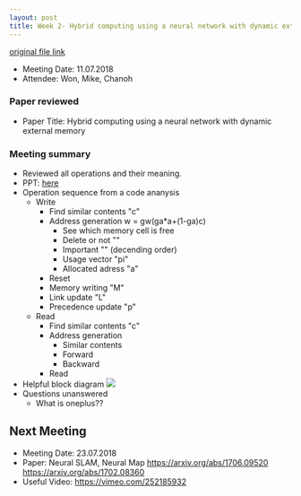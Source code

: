 ```yaml
---
layout: post
title: Week 2- Hybrid computing using a neural network with dynamic external memory (2)
---
```


[original file link](https://github.com/kknd2104/kknd2104.github.io/blob/master/_posts/2018-7-11-week2.md)

- Meeting Date: 11.07.2018
- Attendee: Won, Mike, Chanoh

### Paper reviewed
- Paper Title: Hybrid computing using a neural network with dynamic external memory  

### Meeting summary


* Reviewed all operations and their meaning.		
* PPT: [here]()
* Operation sequence from a code ananysis
	* Write
		* Find similar contents "c"
		* Address generation w = gw(ga*a+(1-ga)c)
			* See which memory cell is free 
			* Delete or not ""
			* Important "" (decending order)
			* Usage vector "pi"
			* Allocated adress "a"
		* Reset 
		* Memory writing "M"
		* Link update "L"
		* Precedence update "p"
	* Read
		* Find similar contents "c"
		* Address generation
			* Similar contents
			* Forward
			* Backward
		* Read
* Helpful block diagram
![](https://github.com/bgavran/DNC/raw/master/assets/DNC_final.png)
* Questions unanswered
	* What is oneplus??
## Next Meeting

- Meeting Date: 23.07.2018
- Paper: Neural SLAM, Neural Map
https://arxiv.org/abs/1706.09520
https://arxiv.org/abs/1702.08360
- Useful Video:  https://vimeo.com/252185932
